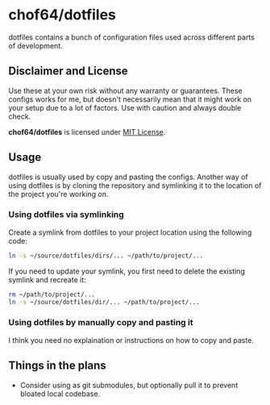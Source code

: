 # chof64/dotfiles

dotfiles contains a bunch of configuration files used across different parts of
development.

## Disclaimer and License

Use these at your own risk without any warranty or guarantees. These configs
works for me, but doesn't necessarily mean that it might work on your setup
due to a lot of factors. Use with caution and always double check.

**chof64/dotfiles** is licensed under [MIT License](LICENSE).

## Usage

dotfiles is usually used by copy and pasting the configs. Another way of using
dotfiles is by cloning the repository and symlinking it to the location of the
project you're working on.

### Using dotfiles via symlinking

Create a symlink from dotfiles to your project location using the following
code:

```zsh
ln -s ~/source/dotfiles/dirs/... ~/path/to/project/...
```

If you need to update your symlink, you first need to delete the existing
symlink and recreate it:

```zsh
rm ~/path/to/project/...
ln -s ~/source/dotfiles/dir/... ~/path/to/project/...
```

### Using dotfiles by manually copy and pasting it

I think you need no explaination or instructions on how to copy and paste.

## Things in the plans

- Consider using as git submodules, but optionally pull it to prevent bloated
local codebase.
